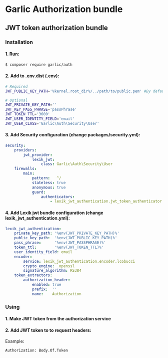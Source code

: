 Garlic Authorization bundle
=====================

## JWT token authorization bundle

### Installation

#### 1. Run:

```bash
$ composer require garlic/auth
```

#### 2. Add to .env.dist (.env):

```bash
# Required
JWT_PUBLIC_KEY_PATH='%kernel.root_dir%/../path/to/public.pem' #By default is %kernel.root_dir%/../vendor/garlic/auth/src/Resources/jwt/public.pem

# Optional
JWT_PRIVATE_KEY_PATH=''
JWT_KEY_PASS_PHRASE='passPhrase'
JWT_TOKEN_TTL='3600'
JWT_USER_IDENTITY_FIELD='email'
JWT_USER_CLASS='Garlic\Auth\Security\User'
```

#### 3. Add Security configuration (change packages/security.yml):
```yaml
security:
    providers:
        jwt_provider:
            lexik_jwt:
                class: Garlic\Auth\Security\User
    firewalls:
        main:
            pattern:   ^/
            stateless: true
            anonymous: true
            guard:
                authenticators:
                    - lexik_jwt_authentication.jwt_token_authenticator
```

#### 4. Add Lexik jwt bundle configuration (change lexik_jwt_authentication.yml):
```yaml
lexik_jwt_authentication:
    private_key_path: '%env(JWT_PRIVATE_KEY_PATH)%'
    public_key_path:  '%env(JWT_PUBLIC_KEY_PATH)%'
    pass_phrase:      '%env(JWT_PASSPHRASE)%'
    token_ttl:        '%env(JWT_TOKEN_TTL)%'
    user_identity_field: email
    encoder:
        service: lexik_jwt_authentication.encoder.lcobucci
        crypto_engine:  openssl
        signature_algorithm: RS384
    token_extractors:
        authorization_header:
            enabled: true
            prefix:  ''
            name:    Authorization
```

### Using

#### 1. Make JWT token from the authorization service

#### 2. Add JWT token to to request headers:
Example:
```bash
Authorization: Body.Of.Token
```
